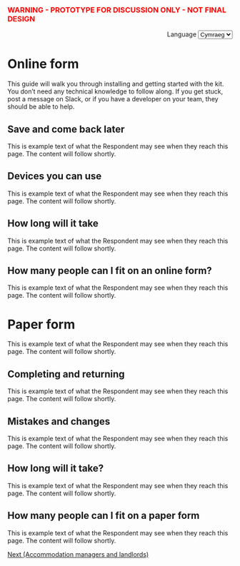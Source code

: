 <h3 class="govuk-heading-s"><font color="red">WARNING - PROTOTYPE FOR DISCUSSION ONLY - NOT FINAL DESIGN</font></h3>

<div class="govuk-form-group" align="right">
  <label class="govuk-label" for="sort">
    Language
  </label>
  <select class="govuk-select" id="sort" name="sort">
    <option value="published">English</option>
    <option value="updated" selected>Cymraeg</option>
    <option value="views">Scots</option>
  </select>
</div>



# Online form

This guide will walk you through installing and getting started with the kit. You don’t need any technical knowledge to follow along. If you get stuck, post a message on Slack, or if you have a developer on your team, they should be able to help.

## Save and come back later

This is example text of what the Respondent may see when they reach this page. The content will follow shortly.

## Devices you can use

This is example text of what the Respondent may see when they reach this page. The content will follow shortly.

## How long will it take

This is example text of what the Respondent may see when they reach this page. The content will follow shortly.

## How many people can I fit on an online form?

This is example text of what the Respondent may see when they reach this page. The content will follow shortly.

# Paper form

This is example text of what the Respondent may see when they reach this page. The content will follow shortly.

## Completing and returning

This is example text of what the Respondent may see when they reach this page. The content will follow shortly.

## Mistakes and changes

This is example text of what the Respondent may see when they reach this page. The content will follow shortly.

## How long will it take?

This is example text of what the Respondent may see when they reach this page. The content will follow shortly.

## How many people can I fit on a paper form

This is example text of what the Respondent may see when they reach this page. The content will follow shortly.

<a href="AccomMans" class="button">Next (Accommodation managers and landlords)</a>
